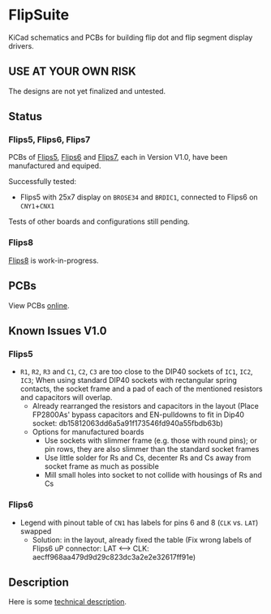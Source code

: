 # FlipSuite

KiCad schematics and PCBs for building flip dot and flip segment display drivers.

## USE AT YOUR OWN RISK

The designs are not yet finalized and untested.

## Status

### Flips5, Flips6, Flips7

PCBs of [Flips5](Flips5), [Flips6](Flips6) and [Flips7](Flips7),
each in Version V1.0, have been manufactured and equiped.

Successfully tested:
* Flips5 with 25x7 display on ``BROSE34`` and ``BRDIC1``, connected to Flips6 on ``CNY1``+``CNX1``

Tests of other boards and configurations still pending.

### Flips8

[Flips8](Flips8) is work-in-progress.

## PCBs

View PCBs [online](PCBs.md).

## Known Issues V1.0

### Flips5

* ``R1``, ``R2``, ``R3`` and ``C1``, ``C2``, ``C3`` are too close to the DIP40 sockets of ``IC1``, ``IC2``, ``IC3``;
  When using standard DIP40 sockets with rectangular spring contacts,
  the socket frame and a pad of each of the mentioned resistors and capacitors will overlap.
  * Already rearranged the resistors and capacitors in the layout (Place FP2800As' bypass capacitors and EN-pulldowns to fit in Dip40 socket: db15812063dd6a5a91f173546fd940a55fbdb63b)
  * Options for manufactured boards
    * Use sockets with slimmer frame (e.g. those with round pins); or pin rows, they are also slimmer than the standard socket frames
    * Use little solder for Rs and Cs, decenter Rs and Cs away from socket frame as much as possible
    * Mill small holes into socket to not collide with housings of Rs and Cs

### Flips6

* Legend with pinout table of ``CN1`` has labels for pins 6 and 8 (``CLK`` vs. ``LAT``) swapped
  * Solution: in the layout, already fixed the table (Fix wrong labels of Flips6 uP connector: LAT \<--\> CLK: aecff968aa479d9d29c823dc3a2e2e32617ff91e)

## Description

Here is some [technical description](Description.md).


